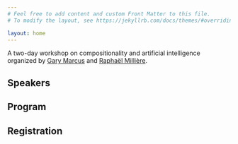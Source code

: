 ```yaml
---
# Feel free to add content and custom Front Matter to this file.
# To modify the layout, see https://jekyllrb.com/docs/themes/#overriding-theme-defaults

layout: home
---
```


A two-day workshop on compositionality and artificial intelligence organized by [Gary Marcus](http://garymarcus.com) and [Raphaël Millière](https://raphaelmilliere.com/gary ).

## Speakers

## Program

## Registration